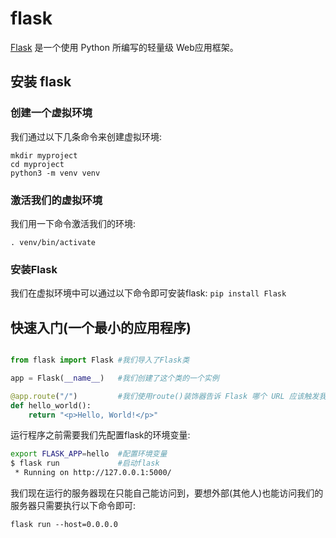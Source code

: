 # flask

[Flask](https://flask.palletsprojects.com/en/2.0.x/) 是一个使用 Python 所编写的轻量级 Web应用框架。

## 安装 flask

### 创建一个虚拟环境

我们通过以下几条命令来创建虚拟环境:

```test
mkdir myproject
cd myproject
python3 -m venv venv
```

### 激活我们的虚拟环境

我们用一下命令激活我们的环境:

`. venv/bin/activate`

### 安装Flask

我们在虚拟环境中可以通过以下命令即可安装flask:
`pip install Flask`

## 快速入门(一个最小的应用程序)

```python

from flask import Flask #我们导入了Flask类

app = Flask(__name__)   #我们创建了这个类的一个实例

@app.route("/")         #我们使用route()装饰器告诉 Flask 哪个 URL 应该触发我们的函数
def hello_world():
    return "<p>Hello, World!</p>"

```

运行程序之前需要我们先配置flask的环境变量:

```bash
export FLASK_APP=hello  #配置环境变量
$ flask run             #启动flask
 * Running on http://127.0.0.1:5000/
```

我们现在运行的服务器现在只能自己能访问到，要想外部(其他人)也能访问我们的服务器只需要执行以下命令即可:

`flask run --host=0.0.0.0`
